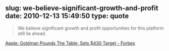 slug: we-believe-significant-growth-and-profit
date: 2010-12-13 15:49:50
type: quote
---

> We believe significant growth and profit opportunities for this platform still lie ahead.

[Apple: Goldman Pounds The Table; Sets $430 Target - Forbes](http://blogs.forbes.com/ericsavitz/2010/12/13/apple-goldman-pounds-the-table-sets-430-target/)
